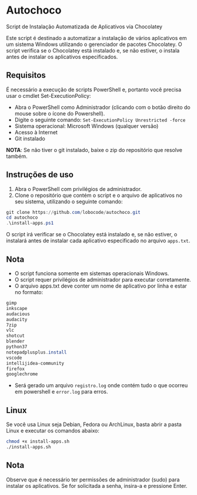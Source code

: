 # Autochoco
Script de Instalação Automatizada de Aplicativos via Chocolatey

Este script é destinado a automatizar a instalação de vários aplicativos em um sistema Windows utilizando o gerenciador de pacotes Chocolatey. O script verifica se o Chocolatey está instalado e, se não estiver, o instala antes de instalar os aplicativos especificados.


## Requisitos

É necessário a execução de scripts PowerShell e, portanto você precisa usar o cmdlet Set-ExecutionPolicy:

* Abra o PowerShell como Administrador (clicando com o botão direito do mouse sobre o ícone do Powershell).
* Digite o seguinte comando: `Set-ExecutionPolicy Unrestricted -force`
* Sistema operacional: Microsoft Windows (qualquer versão)
* Acesso à Internet
* Git instalado

**NOTA**: Se não tiver o git instalado, baixe o zip do repositório que resolve também.

## Instruções de uso

1. Abra o PowerShell com privilégios de administrador.
2. Clone o repositório que contém o script e o arquivo de aplicativos no seu sistema, utilizando o seguinte comando:

```powershell
git clone https://github.com/lobocode/autochoco.git
cd autochoco
.\install-apps.ps1
```

O script irá verificar se o Chocolatey está instalado e, se não estiver, o instalará antes de instalar cada aplicativo especificado no arquivo `apps.txt`.



## Nota

* O script funciona somente em sistemas operacionais Windows.
* O script requer privilégios de administrador para executar corretamente.
* O arquivo apps.txt deve conter um nome de aplicativo por linha e estar no formato:

```powershell
gimp
inkscape
audacious
audacity
7zip
vlc
shotcut
blender
python37
notepadplusplus.install
vscode
intellijidea-community
firefox
googlechrome
```

* Será gerado um arquivo `registro.log` onde contém tudo o que ocorreu em powershell e `error.log` para erros.

## Linux
Se você usa Linux seja Debian, Fedora ou ArchLinux, basta abrir a pasta Linux e executar os comandos abaixo:

```bash
chmod +x install-apps.sh
./install-apps.sh
```

## Nota

Observe que é necessário ter permissões de administrador (sudo) para instalar os aplicativos. Se for solicitada a senha, insira-a e pressione Enter.


